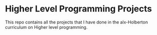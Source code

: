 # Higher Level Programming Projects

This repo contains all the projects that I have done in the alx-Holberton curriculum on Higher level programming.
